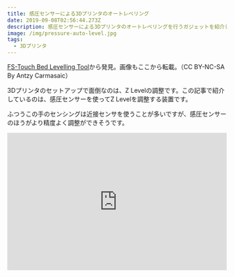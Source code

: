 ```yaml
---
title: 感圧センサーによる3Dプリンタのオートレベリング
date: 2019-09-08T02:56:44.273Z
description: 感圧センサーによる3Dプリンタのオートレベリングを行うガジェットを紹介します。
image: /img/pressure-auto-level.jpg
tags:
  - 3Dプリンタ
---
```

[FS-Touch Bed Levelling Tool](https://www.instructables.com/id/FS-Touch-Bed-Levelling-Tool/)から発見。画像もここから転載。（CC BY-NC-SA By Antzy Carmasaic）

3Dプリンタのセットアップで面倒なのは、Z Levelの調整です。この記事で紹介しているのは、感圧センサーを使ってZ Levelを調整する装置です。

ふつうこの手のセンシングは近接センサを使うことが多いですが、感圧センサーのほうがより精度よく調整ができそうです。

<iframe width="100%" height="315" src="https://www.youtube.com/embed/RZ0BV73TAOc" frameborder="0" allow="accelerometer; autoplay; encrypted-media; gyroscope; picture-in-picture" allowfullscreen></iframe>
